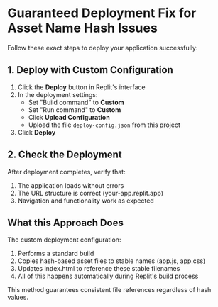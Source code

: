 # Guaranteed Deployment Fix for Asset Name Hash Issues

Follow these exact steps to deploy your application successfully:

## 1. Deploy with Custom Configuration

1. Click the **Deploy** button in Replit's interface
2. In the deployment settings:
   - Set "Build command" to **Custom**
   - Set "Run command" to **Custom**
   - Click **Upload Configuration** 
   - Upload the file `deploy-config.json` from this project
3. Click **Deploy**

## 2. Check the Deployment

After deployment completes, verify that:
1. The application loads without errors
2. The URL structure is correct (your-app.replit.app)
3. Navigation and functionality work as expected

## What this Approach Does

The custom deployment configuration:
1. Performs a standard build
2. Copies hash-based asset files to stable names (app.js, app.css)
3. Updates index.html to reference these stable filenames
4. All of this happens automatically during Replit's build process

This method guarantees consistent file references regardless of hash values.
